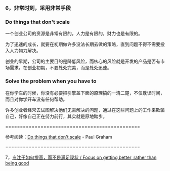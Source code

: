 ### 6，非常时刻，采用非常手段

### Do things that don't scale

一个创业公司的资源是非常有限的，人力是有限的，财力也是有限的。

为了迅速的成长，就要在初期做许多没法长期去做的策略，直到问题不得不需要投入人力物力解决。

创业的早期，公司的主要目的是降低风险，而核心的风险就是开发的产品是否有市场需求。在创业初期，不要处处完美，而是处处迅速。

### Solve the problem when you have to

在你学车的时候，你没有必要把引擎盖下面的原理搞的一清二楚，不仅耽误时间，而且对你学开车没有任何帮助。

许多创业者经常去试图解决他们无需解决的问题，通过在这些问题上的工作来欺骗自己，好像自己正在努力前行，其实就是原地踏步。

==============================================

参考阅读：[Do things that don't scale](http://paulgraham.com/ds.html) -  Paul Graham

==============================================

7，[专注于如何提高，而不是满足现状 / Focus on getting better, rather than being good](https://github.com/linyingkui/startup/tree/master/three/better/README.md)
